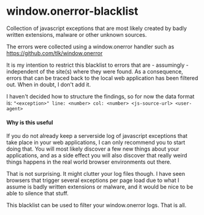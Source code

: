 window.onerror-blacklist
========================

Collection of javascript exceptions that are most likely created by badly written extensions, malware or other unknown sources.

The errors were collected using a window.onerror handler such as https://github.com/tlk/window.onerror

It is my intention to restrict this blacklist to errors that are - assumingly - independent of the site(s) where they were found. As a consequence, errors that can be traced back to the local web application has been filtered out. When in doubt, I don't add it.

I haven't decided how to structure the findings, so for now the data format is: ```"<exception>" line: <number> col: <number> <js-source-url> <user-agent>```


#### Why is this useful
If you do not already keep a serverside log of javascript exceptions that take place in your web applications, I can only recommend you to start doing that. You will most likely discover a few new things about your applications, and as a side effect you will also discover that really weird things happens in the real world browser environments out there.

That is not surprising. It might clutter your log files though. I have seen browsers that trigger several exceptions per page load due to what I assume is badly written extensions or malware, and it would be nice to be able to silence that stuff.

This blacklist can be used to filter your window.onerror logs. That is all.
